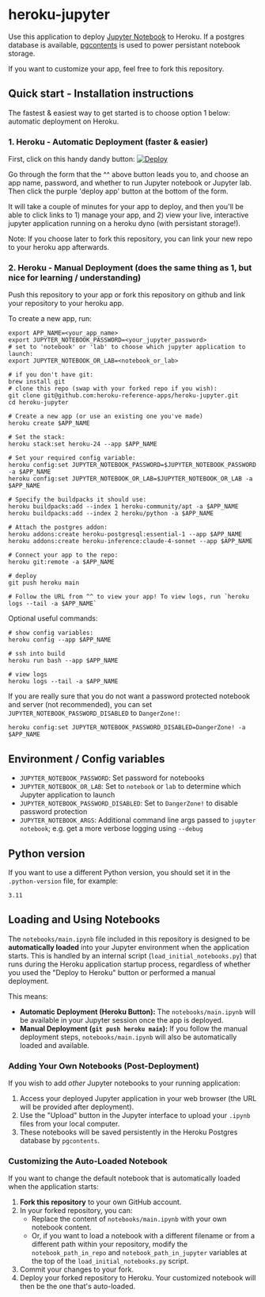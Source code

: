# heroku-jupyter

Use this application to deploy [Jupyter Notebook](https://jupyter.org/) to
Heroku. If a postgres database is available,
[pgcontents](https://github.com/quantopian/pgcontents) is used to power persistant notebook
storage.

If you want to customize your app, feel free to fork this repository.

## Quick start - Installation instructions

The fastest & easiest way to get started is to choose option 1 below: automatic deployment on Heroku.

### 1. Heroku - Automatic Deployment (faster & easier)

First, click on this handy dandy button:
[![Deploy](https://www.herokucdn.com/deploy/button.svg)](https://www.heroku.com/deploy?template=https://github.com/kenwalger/mia-workshop)

Go through the form that the ^^ above button leads you to, and choose an app name, password, and whether to run Jupyter notebook or Jupyter lab. Then click the purple 'deploy app' button at the bottom of the form.

It will take a couple of minutes for your app to deploy, and then you'll be able to click links to 1) manage your app, and 2) view your live, interactive jupyter application running on a heroku dyno (with persistant storage!).

Note: If you choose later to fork this repository, you can link your new repo to your heroku app afterwards.

### 2. Heroku - Manual Deployment (does the same thing as 1, but nice for learning / understanding)

Push this repository to your app or fork this repository on github and link your
repository to your heroku app.

To create a new app, run:
```
export APP_NAME=<your_app_name>
export JUPYTER_NOTEBOOK_PASSWORD=<your_jupyter_password>
# set to 'notebook' or 'lab' to choose which jupyter application to launch:
export JUPYTER_NOTEBOOK_OR_LAB=<notebook_or_lab>

# if you don't have git:
brew install git
# clone this repo (swap with your forked repo if you wish):
git clone git@github.com:heroku-reference-apps/heroku-jupyter.git
cd heroku-jupyter

# Create a new app (or use an existing one you've made)
heroku create $APP_NAME

# Set the stack:
heroku stack:set heroku-24 --app $APP_NAME

# Set your required config variable:
heroku config:set JUPYTER_NOTEBOOK_PASSWORD=$JUPYTER_NOTEBOOK_PASSWORD -a $APP_NAME
heroku config:set JUPYTER_NOTEBOOK_OR_LAB=$JUPYTER_NOTEBOOK_OR_LAB -a $APP_NAME

# Specify the buildpacks it should use:
heroku buildpacks:add --index 1 heroku-community/apt -a $APP_NAME
heroku buildpacks:add --index 2 heroku/python -a $APP_NAME

# Attach the postgres addon:
heroku addons:create heroku-postgresql:essential-1 --app $APP_NAME
heroku addons:create heroku-inference:claude-4-sonnet --app $APP_NAME

# Connect your app to the repo:
heroku git:remote -a $APP_NAME

# deploy
git push heroku main

# Follow the URL from ^^ to view your app! To view logs, run `heroku logs --tail -a $APP_NAME`
```

Optional useful commands:
```
# show config variables:
heroku config --app $APP_NAME

# ssh into build
heroku run bash --app $APP_NAME

# view logs
heroku logs --tail -a $APP_NAME
```

If you are really sure that you do not want a password protected notebook and server (not recommended), you can set `JUPYTER_NOTEBOOK_PASSWORD_DISABLED` to `DangerZone!`:
```
heroku config:set JUPYTER_NOTEBOOK_PASSWORD_DISABLED=DangerZone! -a $APP_NAME
```

## Environment / Config variables
- `JUPYTER_NOTEBOOK_PASSWORD`: Set password for notebooks
- `JUPYTER_NOTEBOOK_OR_LAB`: Set to `notebook` or `lab` to determine which Jupyter application to launch
- `JUPYTER_NOTEBOOK_PASSWORD_DISABLED`: Set to `DangerZone!` to disable password protection
- `JUPYTER_NOTEBOOK_ARGS`: Additional command line args passed to `jupyter notebook`; e.g. get a more verbose logging using `--debug`


## Python version

If you want to use a different Python version, you should set it in the `.python-version` file, for example:
```
3.11
```

## Loading and Using Notebooks

The `notebooks/main.ipynb` file included in this repository is designed to be **automatically loaded** into your Jupyter environment when the application starts. This is handled by an internal script (`load_initial_notebooks.py`) that runs during the Heroku application startup process, regardless of whether you used the "Deploy to Heroku" button or performed a manual deployment.

This means:
*   **Automatic Deployment (Heroku Button):** The `notebooks/main.ipynb` will be available in your Jupyter session once the app is deployed.
*   **Manual Deployment (`git push heroku main`):** If you follow the manual deployment steps, `notebooks/main.ipynb` will also be automatically loaded and available.

### Adding Your Own Notebooks (Post-Deployment)

If you wish to add *other* Jupyter notebooks to your running application:
1.  Access your deployed Jupyter application in your web browser (the URL will be provided after deployment).
2.  Use the "Upload" button in the Jupyter interface to upload your `.ipynb` files from your local computer.
3.  These notebooks will be saved persistently in the Heroku Postgres database by `pgcontents`.

### Customizing the Auto-Loaded Notebook

If you want to change the default notebook that is automatically loaded when the application starts:
1.  **Fork this repository** to your own GitHub account.
2.  In your forked repository, you can:
    *   Replace the content of `notebooks/main.ipynb` with your own notebook content.
    *   Or, if you want to load a notebook with a different filename or from a different path within your repository, modify the `notebook_path_in_repo` and `notebook_path_in_jupyter` variables at the top of the `load_initial_notebooks.py` script.
3.  Commit your changes to your fork.
4.  Deploy your forked repository to Heroku. Your customized notebook will then be the one that's auto-loaded.
